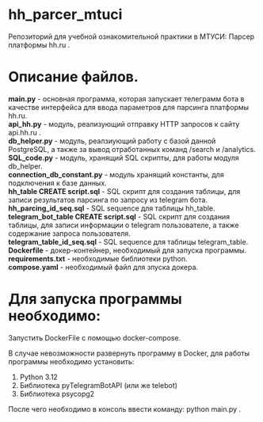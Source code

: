 # hh_parcer_mtuci
Репозиторий для учебной ознакомительной практики в МТУСИ: Парсер платформы hh.ru .

# Описание файлов.
**main.py** - основная программа, которая запускает телеграмм бота в качестве интерфейса для ввода параметров для парсинга платформы hh.ru. \
**api_hh.py** - модуль, реализующий отправку HTTP запросов к сайту api.hh.ru . \
**db_helper.py** - модуль, реалзиующий работу с базой данной PostgreSQL, а также за вывод отработанных команд /search и /analytics. \
**SQL_code.py** - модуль, хранящий SQL скрипты, для работы модуля db_helper. \
**connection_db_constant.py** - модуль хранящий константы, для подключения к базе данных. \
**hh_table CREATE script.sql** - SQL скрипт для создания таблицы, для записи результатов парсинга по запросу из telegram бота. \
**hh_parcing_id_seq.sql** - SQL sequence для таблицы hh_table. \
**telegram_bot_table CREATE script.sql** - SQL скрипт для создания таблицы, для записи информации о telegram пользователе, а также содержание запроса пользователя. \
**telegram_table_id_seq.sql** - SQL sequence для таблицы telegram_table.\
**Dockerfile** - докер-контейнер, необходимый для запуска программы.\
**requirements.txt** - необходимые библиотеки python. \
**compose.yaml** - необходимый файл для зпуска докера.
# Для запуска программы необходимо:
Запустить DockerFile с помощью docker-compose.

В случае невозможности развернуть программу в Docker, для работы программы необходимо установить:

1) Python 3.12
2) Библиотека pyTelegramBotAPI (или же telebot)
3) Библиотека psycopg2 

После чего необходимо в консоль ввести команду: python main.py .

